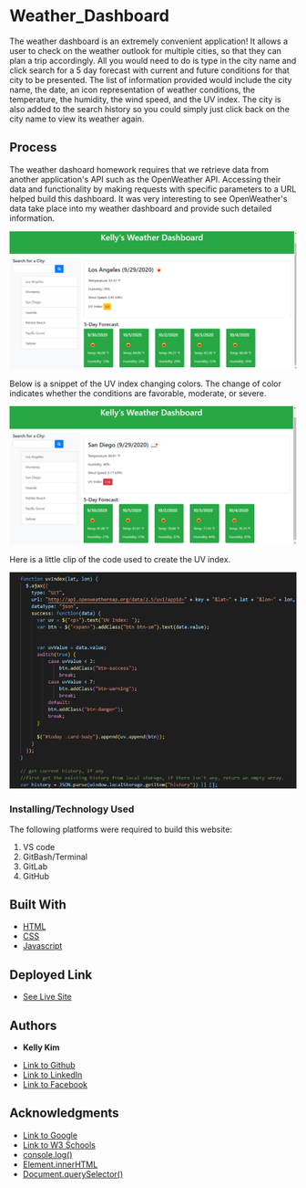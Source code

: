 # Weather_Dashboard

The weather dashboard is an extremely convenient application! It allows a user to check on the weather outlook for multiple cities, so that they can plan a trip accordingly. All you would need to do is type in the city name and click search for a 5 day forecast with current and future conditions for that city to be presented. The list of information provided would include the city name, the date, an icon representation of weather conditions, the temperature, the humidity, the wind speed, and the UV index. The city is also added to the search history so you could simply just click back on the city name to view its weather again.


## Process

The weather dashoard homework requires that we retrieve data from another application's API such as the OpenWeather API. Accessing their data and functionality by making requests with specific parameters to a URL helped build this dashboard. It was very interesting to see OpenWeather's data take place into my weather dashboard and provide such detailed information.

![Image](LA.png)

 Below is a snippet of the UV index changing colors. The change of color indicates whether the conditions are favorable, moderate, or severe.


![Image](SD.png)

Here is a little clip of the code used to create the UV index.

![Image](code.png)

### Installing/Technology Used

The following platforms were required to build this website:

1) VS code
2) GitBash/Terminal
3) GitLab
4) GitHub

## Built With

* [HTML](https://developer.mozilla.org/en-US/docs/Web/HTML)
* [CSS](https://developer.mozilla.org/en-US/docs/Web/CSS)
* [Javascript](https://developer.mozilla.org/en-US/doc/Web/CSS)

## Deployed Link

* [See Live Site](https://kellykim831.github.io/weather_dashboard/)


## Authors

* **Kelly Kim** 

- [Link to Github](https://github.com/kellykim831)
- [Link to LinkedIn](https://www.linkedin.com/in/realtorkellykim/)
- [Link to Facebook](https://www.facebook.com/kimkelz)

## Acknowledgments

* [Link to Google](https://www.google.com)
* [Link to W3 Schools](https://www.w3schools.com)
* [console.log()](https://developer.mozilla.org/en-US/docs/Web/API/Console/log)
* [Element.innerHTML](https://developer.mozilla.org/en-US/docs/Web/API/Element/innerHTML)
* [Document.querySelector()](https://developer.mozilla.org/en-US/docs/Web/API/Document/querySelector)